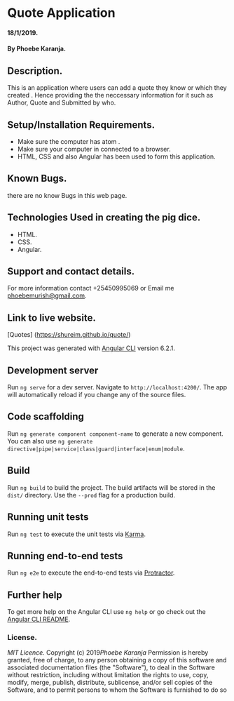 # Quote Application

####  18/1/2019.

#### By **Phoebe Karanja.**

## Description.
This is an application where users can add a quote they know or which they created . Hence providing the the neccessary information for it such as Author, Quote and Submitted by who.

## Setup/Installation Requirements.
* Make sure the computer has atom .
* Make sure your computer in connected to a browser.
* HTML, CSS and also Angular  has been used to form this application.

## Known Bugs.
there are no know Bugs in this web page.

## Technologies Used in creating the pig dice.
* HTML.
* CSS.
* Angular.

## Support and contact details.
For more information contact +25450995069 or Email me phoebemurish@gmail.com.

## Link to live website.
[Quotes] (https://shureim.github.io/quote/)

This project was generated with [Angular CLI](https://github.com/angular/angular-cli) version 6.2.1.

## Development server

Run `ng serve` for a dev server. Navigate to `http://localhost:4200/`. The app will automatically reload if you change any of the source files.

## Code scaffolding

Run `ng generate component component-name` to generate a new component. You can also use `ng generate directive|pipe|service|class|guard|interface|enum|module`.

## Build

Run `ng build` to build the project. The build artifacts will be stored in the `dist/` directory. Use the `--prod` flag for a production build.

## Running unit tests

Run `ng test` to execute the unit tests via [Karma](https://karma-runner.github.io).

## Running end-to-end tests

Run `ng e2e` to execute the end-to-end tests via [Protractor](http://www.protractortest.org/).

## Further help

To get more help on the Angular CLI use `ng help` or go check out the [Angular CLI README](https://github.com/angular/angular-cli/blob/master/README.md).

### License.
*MIT Licence.*
Copyright (c) 2019*Phoebe Karanja*
Permission is hereby granted, free of charge, to any person obtaining a copy of this software and
associated documentation files (the "Software"), to deal in the Software without restriction, including
without limitation the rights to use, copy, modify, merge, publish, distribute, sublicense, and/or sell
copies of the Software, and to permit persons to whom the Software is furnished to do so
